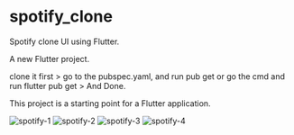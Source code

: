 # spotify_clone
Spotify clone UI using Flutter.

A new Flutter project.

clone it first > go to the pubspec.yaml, and run pub get or go the cmd and run flutter pub get > And Done.

This project is a starting point for a Flutter application.

![spotify-1](https://user-images.githubusercontent.com/31897843/216912498-f61f93fc-714a-4cfd-9ccf-dda090cffc45.jpg)
![spotify-2](https://user-images.githubusercontent.com/31897843/216912506-995aca4e-ffeb-40fa-96fc-36188c82a47f.jpg)
![spotify-3](https://user-images.githubusercontent.com/31897843/216912513-3de39fe3-c317-4742-8159-3586777abfc8.jpg)
![spotify-4](https://user-images.githubusercontent.com/31897843/216912521-e799ad69-7d4c-476a-9aaa-61ed1dfedbcf.jpg)
